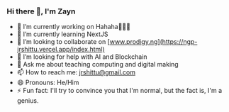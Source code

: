 ### Hi there 👋, I'm Zayn

- 🔭 I’m currently working on Hahaha🤣😂😛
- 🌱 I’m currently learning NextJS
- 👯 I’m looking to collaborate on [www.prodigy.ng](https://ngp-jrshittu.vercel.app/index.html)
- 🤔 I’m looking for help with AI and Blockchain
- 💬 Ask me about teaching computing and digital making
- 📫 How to reach me: jrshittu@gmail.com
- 😄 Pronouns: He/Him
- ⚡ Fun fact: I'll try to convince you that I'm normal, but the fact is, I'm a genius.
